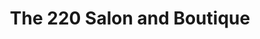 ---
title: "The 220 Salon and Boutique"
url: /beardstown/the-220-salon-and-boutique/
shop: Friseur
---